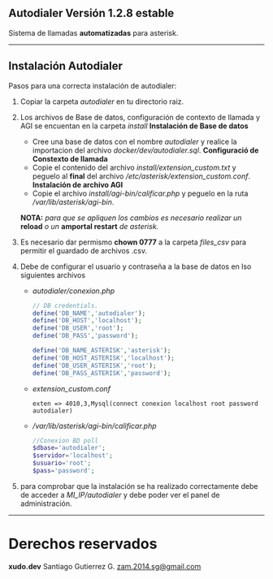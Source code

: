 ## Autodialer Versión 1.2.8 estable

Sistema de llamadas **automatizadas** para asterisk.

---

## Instalación Autodialer

Pasos para una correcta instalación de autodialer:

1. Copiar la carpeta *autodialer* en tu directorio raiz.
2. Los archivos de Base de datos, configuración de contexto de llamada y AGI se encuentan en la carpeta *install*
    **Instalación de Base de datos**
    - Cree una base de datos con el nombre *autodialer* y realice la importacion del archivo *docker/dev/autodialer.sql*.
    **Configuració de Constexto de llamada**
    - Copie el contenido del archivo *install/extension_custom.txt* y peguelo al **final** del archivo */etc/asterisk/extension_custom.conf*.
    **Instalación de archivo AGI**
    - Copie el archivo *install/agi-bin/calificar.php* y peguelo en la ruta */var/lib/asterisk/agi-bin*.

    **NOTA:** *para que se apliquen los cambios es necesario realizar un* **reload** *o un* **amportal restart** *de asterisk.*

3. Es necesario dar permismo **chown 0777** a la carpeta *files_csv* para permitir el guardado de archivos .csv.

4. Debe de configurar el usuario y contraseña a la base de datos en lso siguientes archivos
    - *autodialer/conexion.php*
        ```php
        // DB credentials.
	    define('DB_NAME','autodialer');
        define('DB_HOST','localhost');
	    define('DB_USER','root');
	    define('DB_PASS','password');

	    define('DB_NAME_ASTERISK','asterisk');
        define('DB_HOST_ASTERISK','localhost');
	    define('DB_USER_ASTERISK','root');
	    define('DB_PASS_ASTERISK','password');
        ```
    - *extension_custom.conf*
        ```
        exten => 4010,3,Mysql(connect conexion localhost root password autodialer)
        ```
    - */var/lib/asterisk/agi-bin/calificar.php*
        ```php
        //Conexion BD poll
        $dbase='autodialer';
        $servidor='localhost';
        $usuario='root';
        $pass='password';
        ```
5. para comprobar que la instalación se ha realizado correctamente debe de acceder a *MI_IP/autodialer* y debe poder ver el panel de administración.

---

# Derechos reservados
**xudo.dev**
Santiago Gutierrez G.
zam.2014.sg@gmail.com
